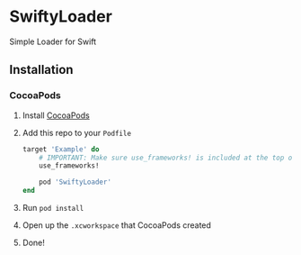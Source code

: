 # SwiftyLoader
Simple Loader for Swift

## Installation

### CocoaPods 

1. Install [CocoaPods](https://cocoapods.org)
2. Add this repo to your `Podfile`

	```ruby
	target 'Example' do
	    # IMPORTANT: Make sure use_frameworks! is included at the top of the file
	    use_frameworks!

	    pod 'SwiftyLoader'
	end
	```
3. Run `pod install`
4. Open up the `.xcworkspace` that CocoaPods created
5. Done!
